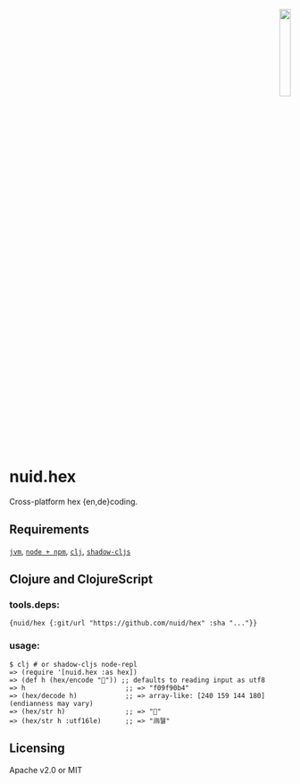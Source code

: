 <p align="right"><a href="https://nuid.io"><img src="https://nuid.io/svg/logo.svg" width="20%"></a></p>

# nuid.hex

Cross-platform hex {en,de}coding.

## Requirements

[`jvm`](https://www.java.com/en/download/), [`node + npm`](https://nodejs.org/en/download/), [`clj`](https://clojure.org/guides/getting_started), [`shadow-cljs`](https://shadow-cljs.github.io/docs/UsersGuide.html#_installation)

## Clojure and ClojureScript

### tools.deps:

`{nuid/hex {:git/url "https://github.com/nuid/hex" :sha "..."}}`

### usage:

```
$ clj # or shadow-cljs node-repl
=> (require '[nuid.hex :as hex])
=> (def h (hex/encode "🐴")) ;; defaults to reading input as utf8
=> h                         ;; => "f09f90b4"
=> (hex/decode h)            ;; => array-like: [240 159 144 180] (endianness may vary)
=> (hex/str h)               ;; => "🐴"
=> (hex/str h :utf16le)      ;; => "鿰뒐"
```

## Licensing

Apache v2.0 or MIT
